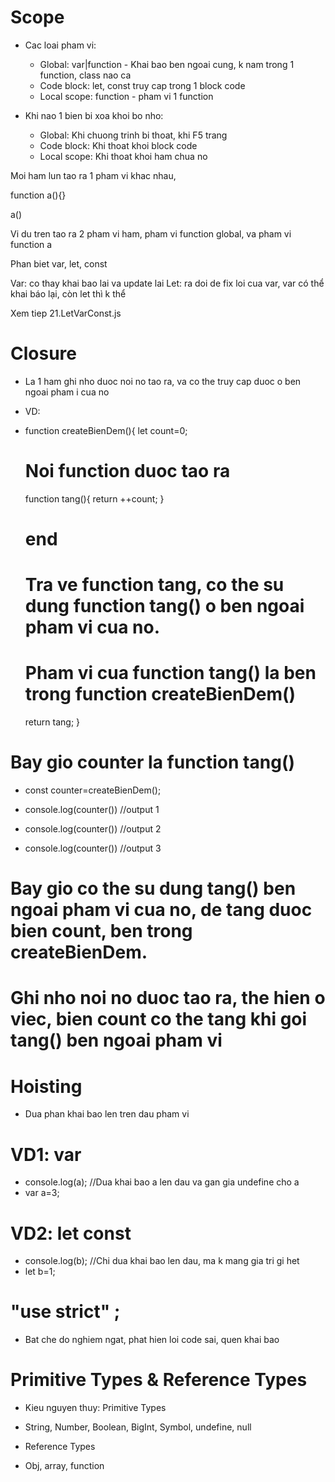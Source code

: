 # Scope
 - Cac loai pham vi:
   - Global: var|function - Khai bao ben ngoai cung, k nam trong 1 function, class nao ca
   - Code block: let, const truy cap trong 1 block code
   - Local scope: function - pham vi 1 function

 - Khi nao 1 bien bi xoa khoi bo nho:
   - Global: Khi chuong trinh bi thoat, khi F5 trang
   - Code block: Khi thoat khoi block code
   - Local scope: Khi thoat khoi ham chua no

  Moi ham lun tao ra 1 pham vi khac nhau,

  function a(){}

  a()

  Vi du tren tao ra 2 pham vi ham, pham vi function global, va pham vi function a


  Phan biet var, let, const

  Var: co thay khai bao lai va update lai
  Let: ra doi de fix loi cua var, var có thể khai báo lại, còn let thì k thể

  Xem tiep 21.LetVarConst.js
# Closure
 - La 1 ham ghi nho duoc noi no tao ra, va co the truy cap duoc o ben ngoai pham i cua no
 - VD:
  - function createBienDem(){
    let count=0;
    # Noi function duoc tao ra
    function tang(){
        return ++count;
    } 
    # end 

    # Tra ve function tang, co the su dung function tang() o ben ngoai pham vi cua no.
    # Pham vi cua function tang() la ben trong function createBienDem()
    return tang;
  }

  # Bay gio counter la function tang()
  - const counter=createBienDem(); 

  - console.log(counter()) //output 1
  - console.log(counter()) //output 2
  - console.log(counter()) //output 3

  # Bay gio co the su dung tang() ben ngoai pham vi cua no, de tang duoc bien count, ben trong createBienDem.
  # Ghi nho noi no duoc tao ra, the hien o viec, bien count co the tang khi goi tang() ben ngoai pham vi

# Hoisting
 - Dua phan khai bao len tren dau pham vi
 # VD1: var
 - console.log(a); //Dua khai bao a len dau va gan gia undefine cho a
 - var a=3;

 # VD2: let const
 - console.log(b); //Chi dua khai bao len dau, ma k mang gia tri gi het
 - let b=1;

# "use strict" ;
 - Bat che do nghiem ngat, phat hien loi code sai, quen khai bao

# Primitive Types & Reference Types
 - Kieu nguyen thuy: Primitive Types
  + String, Number, Boolean, BigInt, Symbol, undefine, null
 - Reference Types
  + Obj, array, function